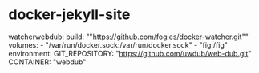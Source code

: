 # docker-jekyll-site

watcherwebdub:
  build: ""https://github.com/fogies/docker-watcher.git""
  volumes:
    - "/var/run/docker.sock:/var/run/docker.sock"
    - "fig:/fig"
  environment:
    GIT_REPOSITORY: "https://github.com/uwdub/web-dub.git"
    CONTAINER: "webdub"
